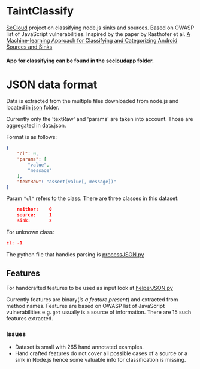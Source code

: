 # TaintClassify
[SeCloud](http://www.securit-brussels.be/project/secloud/) project on classifying node.js sinks and sources. Based on OWASP list of JavaScript vulnerabilities. Inspired by the paper by Rasthofer et al. [A Machine-learning Approach for Classifying and Categorizing Android Sources and Sinks](http://citeseerx.ist.psu.edu/viewdoc/download?doi=10.1.1.432.7534&rep=rep1&type=pdf)

#### App for classifying can be found in the [secloudapp](secloudapp) folder.

# JSON data format
Data is extracted from the multiple files downloaded from node.js and located in [json](data/json) folder.

Currently only the 'textRaw' and 'params' are taken into account. Those are aggregated
in data.json.

Format is as follows:
```json
{
    "cl": 0,
    "params": [
        "value",
        "message"
    ],
    "textRaw": "assert(value[, message])"
}
```

Param ```"cl"``` refers to the class. There are three classes in this dataset:
```json
    neither:    0
    source:     1
    sink:       2
```    

For unknown class: 
```json
cl: -1
```

The python file that handles parsing is [processJSON.py](data/json/processJSON.py)

## Features

For handcrafted features to be used as input look at [helperJSON.py](data/helperJSON.py)

Currently features are binary(*is a feature present*) and extracted from method names. Features are based on OWASP list of JavaScript vulnerabilities e.g. ```get``` usually is a source of information. There are 15 such features extracted.

### Issues
- Dataset is small with 265 hand annotated examples.
- Hand crafted features do not cover all possible cases of a source or a sink in Node.js hence some valuable info for classification is missing.


